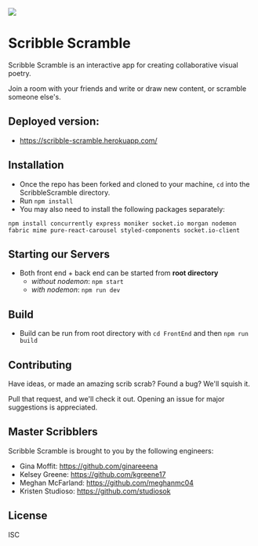 ![](https://img.shields.io/badge/License-ISC-green)

# Scribble Scramble

Scribble Scramble is an interactive app for creating collaborative visual poetry.

Join a room with your friends and write or draw new content, or scramble someone else's.

## Deployed version: 
- https://scribble-scramble.herokuapp.com/

## Installation
- Once the repo has been forked and cloned to your machine, `cd` into the ScribbleScramble directory.
- Run `npm install`
- You may also need to install the following packages separately: 

`npm install concurrently express moniker socket.io morgan nodemon fabric mime pure-react-carousel styled-components socket.io-client`

## Starting our Servers

- Both front end + back end can be started from **root directory**
  - *without nodemon*: `npm start`
  - *with nodemon*: `npm run dev`

## Build 

- Build can be run from root directory with `cd FrontEnd` and then `npm run build`


## Contributing

Have ideas, or made an amazing scrib scrab? Found a bug? We'll squish it. 

Pull that request, and we'll check it out. Opening an issue for major suggestions is appreciated.

## Master Scribblers

Scribble Scramble is brought to you by the following engineers: 
- Gina Moffit: https://github.com/ginareeena
- Kelsey Greene: https://github.com/kgreene17
- Meghan McFarland: https://github.com/meghanmc04
- Kristen Studioso: https://github.com/studiosok

## License

ISC